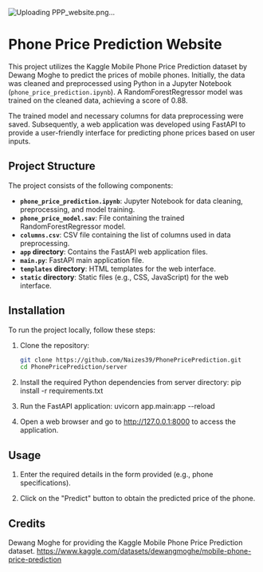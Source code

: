 ![Uploading PPP_website.png…]()

# Phone Price Prediction Website

This project utilizes the Kaggle Mobile Phone Price Prediction dataset by Dewang Moghe to predict the prices of mobile phones. Initially, the data was cleaned and preprocessed using Python in a Jupyter Notebook (`phone_price_prediction.ipynb`). A RandomForestRegressor model was trained on the cleaned data, achieving a score of 0.88.

The trained model and necessary columns for data preprocessing were saved. Subsequently, a web application was developed using FastAPI to provide a user-friendly interface for predicting phone prices based on user inputs.

## Project Structure

The project consists of the following components:

- **`phone_price_prediction.ipynb`**: Jupyter Notebook for data cleaning, preprocessing, and model training.
- **`phone_price_model.sav`**: File containing the trained RandomForestRegressor model.
- **`columns.csv`**: CSV file containing the list of columns used in data preprocessing.
- **`app` directory**: Contains the FastAPI web application files.
- **`main.py`**: FastAPI main application file.
- **`templates` directory**: HTML templates for the web interface.
- **`static` directory**: Static files (e.g., CSS, JavaScript) for the web interface.

## Installation

To run the project locally, follow these steps:

1. Clone the repository:
   ```bash
   git clone https://github.com/Naizes39/PhonePricePrediction.git
   cd PhonePricePrediction/server

2. Install the required Python dependencies from server directory:
    pip install -r requirements.txt

3. Run the FastAPI application:
    uvicorn app.main:app --reload

4. Open a web browser and go to http://127.0.0.1:8000 to access the application.

## Usage

1. Enter the required details in the form provided (e.g., phone specifications).

2. Click on the "Predict" button to obtain the predicted price of the phone.

## Credits

Dewang Moghe for providing the Kaggle Mobile Phone Price Prediction dataset.
https://www.kaggle.com/datasets/dewangmoghe/mobile-phone-price-prediction
